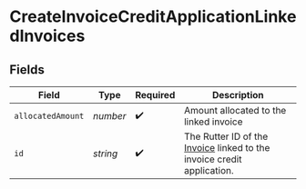 # CreateInvoiceCreditApplicationLinkedInvoices


## Fields

| Field                                                                                           | Type                                                                                            | Required                                                                                        | Description                                                                                     |
| ----------------------------------------------------------------------------------------------- | ----------------------------------------------------------------------------------------------- | ----------------------------------------------------------------------------------------------- | ----------------------------------------------------------------------------------------------- |
| `allocatedAmount`                                                                               | *number*                                                                                        | :heavy_check_mark:                                                                              | Amount allocated to the linked invoice                                                          |
| `id`                                                                                            | *string*                                                                                        | :heavy_check_mark:                                                                              | The Rutter ID of the [Invoice](/rest/version/invoice) linked to the invoice credit application. |